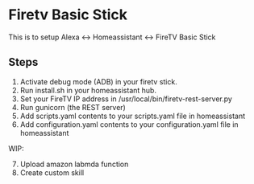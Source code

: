 # Firetv Basic Stick
This is to setup Alexa <-> Homeassistant <-> FireTV Basic Stick 

## Steps

1. Activate debug mode (ADB) in your firetv stick.
2. Run install.sh in your homeassistant hub.
3. Set your FireTV IP address in /usr/local/bin/firetv-rest-server.py
4. Run gunicorn (the REST server)
5. Add scripts.yaml contents to your scripts.yaml file in homeassistant
6. Add configuration.yaml contents to your configuration.yaml file in homeassistant

WIP:

7. Upload amazon labmda function
8. Create custom skill
